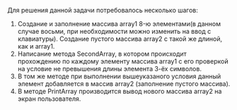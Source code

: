Для решения данной задачи потребовалось несколько шагов:
1. Создание и заполнение массива array1 8-ю элементами(в данном случае восьми, при необходимости можно изменить на ввод с клавиатуры). Создание пустого массива array2
с такой же длиной, как и array1.
2. Написание метода SecondArray, в котором происходит прохождению по каждому элементу массива array1 с его проверкой на условие не превышения длины элемента 3-ёх символов.
3. В том же методе при выполнении вышеуказаного условия данный элемент добавляется в массив array2 (заполнение пустого массива).
4. В методе PrintArray производится вывод нового массива array2 на экран пользователя.
